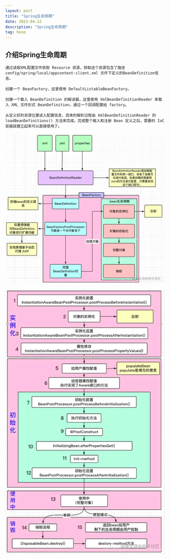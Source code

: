```yaml
---
layout: post
title: "Spring生命周期"
date: 2022-04-22
description: "Spring生命周期"
tag: hexo
---   
```

## 介绍Spring生命周期


    通过读取XML配置文件获取 Resource 资源，获取这个资源包含了路径config/spring/local/appcontext-client.xml 文件下定义的BeanDefinition信息。
    
    创建一个 BeanFactory，这里使用 DefaultListableBeanFactory。
    
    创建一个载入 BeanDefinition 的解读器，这里使用 XmlBeanDefinitionReader 来载入 XML 文件形式 BeanDefinition，通过一个回调配置给 factory。
    
    从定义好的资源位置读入配置信息，具体的解析过程由 XmlBeanDefinitionReader 的 loadBeanDefinitions() 方法来完成。完成整个载入和注册 Bean 定义之后，需要的 IoC 容器就建立起来可以直接使用了。


    
  ![](img.png)


  ![img_1.png](img_1.png)



